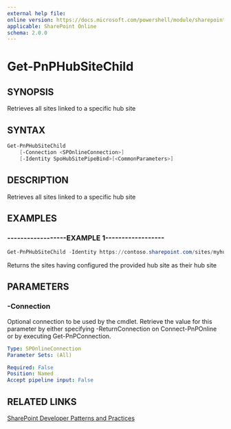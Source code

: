 ```yaml
---
external help file:
online version: https://docs.microsoft.com/powershell/module/sharepoint-pnp/get-pnphubsitechild
applicable: SharePoint Online
schema: 2.0.0
---
```


# Get-PnPHubSiteChild

## SYNOPSIS
Retrieves all sites linked to a specific hub site

## SYNTAX 

```powershell
Get-PnPHubSiteChild
    [-Connection <SPOnlineConnection>]
    [-Identity SpoHubSitePipeBind>[<CommonParameters>]
```

## DESCRIPTION
Retrieves all sites linked to a specific hub site

## EXAMPLES

### ------------------EXAMPLE 1------------------
```powershell
Get-PnPHubSiteChild -Identity https://contoso.sharepoint.com/sites/myhubsite
```

Returns the sites having configured the provided hub site as their hub site

## PARAMETERS

### -Connection
Optional connection to be used by the cmdlet. Retrieve the value for this parameter by either specifying -ReturnConnection on Connect-PnPOnline or by executing Get-PnPConnection.

```yaml
Type: SPOnlineConnection
Parameter Sets: (All)

Required: False
Position: Named
Accept pipeline input: False
```

## RELATED LINKS

[SharePoint Developer Patterns and Practices](https://aka.ms/sppnp)
